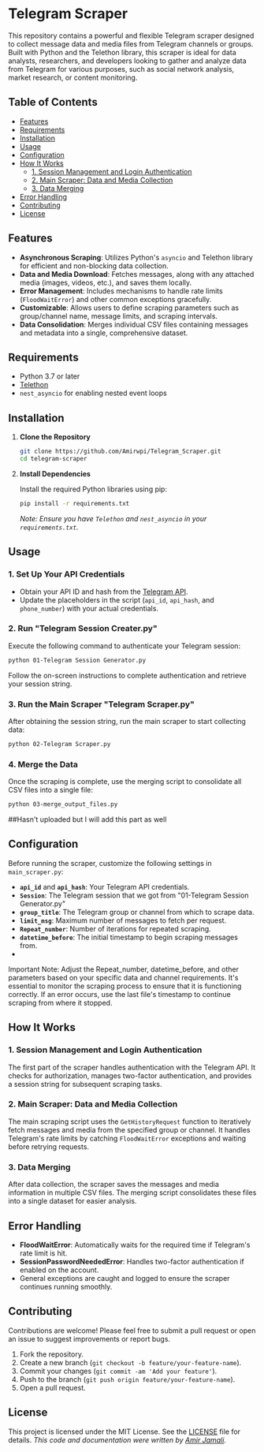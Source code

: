 # Telegram Scraper

This repository contains a powerful and flexible Telegram scraper designed to collect message data and media files from Telegram channels or groups. Built with Python and the Telethon library, this scraper is ideal for data analysts, researchers, and developers looking to gather and analyze data from Telegram for various purposes, such as social network analysis, market research, or content monitoring.


## Table of Contents

- [Features](#features)
- [Requirements](#requirements)
- [Installation](#installation)
- [Usage](#usage)
- [Configuration](#configuration)
- [How It Works](#how-it-works)
  - [1. Session Management and Login Authentication](#1-session-management-and-login-authentication)
  - [2. Main Scraper: Data and Media Collection](#2-main-scraper-data-and-media-collection)
  - [3. Data Merging](#3-data-merging)
- [Error Handling](#error-handling)
- [Contributing](#contributing)
- [License](#license)

## Features

- **Asynchronous Scraping**: Utilizes Python's `asyncio` and Telethon library for efficient and non-blocking data collection.
- **Data and Media Download**: Fetches messages, along with any attached media (images, videos, etc.), and saves them locally.
- **Error Management**: Includes mechanisms to handle rate limits (`FloodWaitError`) and other common exceptions gracefully.
- **Customizable**: Allows users to define scraping parameters such as group/channel name, message limits, and scraping intervals.
- **Data Consolidation**: Merges individual CSV files containing messages and metadata into a single, comprehensive dataset.

## Requirements

- Python 3.7 or later
- [Telethon](https://pypi.org/project/Telethon/)
- `nest_asyncio` for enabling nested event loops

## Installation

1. **Clone the Repository**

    ```sh
    git clone https://github.com/Amirwpi/Telegram_Scraper.git
    cd telegram-scraper
    ```

2. **Install Dependencies**

    Install the required Python libraries using pip:

    ```sh
    pip install -r requirements.txt
    ```

    *Note: Ensure you have `Telethon` and `nest_asyncio` in your `requirements.txt`.*

## Usage

### 1. Set Up Your API Credentials

- Obtain your API ID and hash from the [Telegram API](https://my.telegram.org/auth).
- Update the placeholders in the script (`api_id`, `api_hash`, and `phone_number`) with your actual credentials.

### 2. Run "Telegram Session Creater.py"

Execute the following command to authenticate your Telegram session:

```sh
python 01-Telegram Session Generator.py
```

Follow the on-screen instructions to complete authentication and retrieve your session string.

### 3. Run the Main Scraper "Telegram Scraper.py"

After obtaining the session string, run the main scraper to start collecting data:

```sh
python 02-Telegram Scraper.py
```

### 4. Merge the Data

Once the scraping is complete, use the merging script to consolidate all CSV files into a single file:

```sh
python 03-merge_output_files.py
```
##Hasn't uploaded but I will add this part as well


## Configuration

Before running the scraper, customize the following settings in `main_scraper.py`:

- **`api_id`** and **`api_hash`**: Your Telegram API credentials.
- **`Session`**: The Telegram session that we got from "01-Telegram Session Generator.py"
- **`group_title`**: The Telegram group or channel from which to scrape data.
- **`limit_msg`**: Maximum number of messages to fetch per request.
- **`Repeat_number`**: Number of iterations for repeated scraping.
- **`datetime_before`**: The initial timestamp to begin scraping messages from.
- 
Important Note: Adjust the Repeat_number, datetime_before, and other parameters based on your specific data and channel requirements. It's essential to monitor the scraping process to ensure that it is functioning correctly. If an error occurs, use the last file's timestamp to continue scraping from where it stopped.

## How It Works

### 1. Session Management and Login Authentication

The first part of the scraper handles authentication with the Telegram API. It checks for authorization, manages two-factor authentication, and provides a session string for subsequent scraping tasks.

### 2. Main Scraper: Data and Media Collection

The main scraping script uses the `GetHistoryRequest` function to iteratively fetch messages and media from the specified group or channel. It handles Telegram's rate limits by catching `FloodWaitError` exceptions and waiting before retrying requests.

### 3. Data Merging

After data collection, the scraper saves the messages and media information in multiple CSV files. The merging script consolidates these files into a single dataset for easier analysis.

## Error Handling

- **FloodWaitError**: Automatically waits for the required time if Telegram's rate limit is hit.
- **SessionPasswordNeededError**: Handles two-factor authentication if enabled on the account.
- General exceptions are caught and logged to ensure the scraper continues running smoothly.

## Contributing

Contributions are welcome! Please feel free to submit a pull request or open an issue to suggest improvements or report bugs.

1. Fork the repository.
2. Create a new branch (`git checkout -b feature/your-feature-name`).
3. Commit your changes (`git commit -am 'Add your feature'`).
4. Push to the branch (`git push origin feature/your-feature-name`).
5. Open a pull request.

## License

This project is licensed under the MIT License. See the [LICENSE](LICENSE) file for details.
*This code and documentation were written by [Amir Jamali](https://github.com/Amirwpi).*
